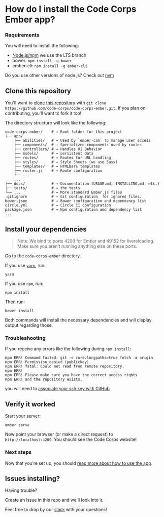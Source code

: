 # How do I install the Code Corps Ember app?

### Requirements

You will need to install the following:

- [Node.js/npm](https://docs.npmjs.com/getting-started/installing-node) we use the LTS branch
- bower: `npm install -g bower`
- ember-cli: `npm install -g ember-cli`

Do you use other versions of node.js? Check out [nvm](https://github.com/creationix/nvm)

## Clone this repository

You'll want to [clone this repository](https://help.github.com/articles/cloning-a-repository/) with `git clone https://github.com/code-corps/code-corps-ember.git`. If you plan on contributing, you'll want to fork it too!

The directory structure will look like the following:

```shell
code-corps-ember/    # → Root folder for this project
├── app/
    ├── abilities/   # → Used by `ember-can` to manage user access
    ├── components/  # → Specialized components used by routes
    ├── controllers/ # → Handles UI Behavior
    ├── models/      # → persistent data
    ├── routes/      # → Routes for URL handling
    ├── styles/      # → Style Sheets (we use Sass)
    ├── templates/   # → HTMLbars templates
    ├── router.js    # → Route configuration
    └── ...
    ...
├── docs/            # → Documentation (USAGE.md, INSTALLING.md, etc.)
├── tests/           # → the tests
└── ...              # → More standard Ember.js files
.gitignore           # → Git configuration  for ignored files.
bower.json           # → Bower configuration and dependency list
circle.yml           # → Circle CI configuration
package.json         # → Npm configuration and dependency list
...
```

## Install your dependencies

> Note: We bind to ports 4200 for Ember and 49152 for livereloading. Make sure you aren't running anything else on these ports.

Go to the `code-corps-ember` directory.

If you use [`yarn`](https://yarnpkg.com), run:

```shell
yarn
```

If you use `npm`, run:

```shell
npm install
```

Then run:

```shell
bower install
```

Both commands will install the necessary dependencies and will display output regarding those.

### Troubleshooting

If you receive any errors like the following during `npm install`:

```shell
npm ERR! Command failed: git -c core.longpaths=true fetch -a origin
npm ERR! Permission denied (publickey).
npm ERR! fatal: Could not read from remote repository.
npm ERR!
npm ERR! Please make sure you have the correct access rights
npm ERR! and the repository exists.
```

you will need to [associate your ssh key with GitHub](https://help.github.com/articles/generating-an-ssh-key/)

## Verify it worked

Start your server:

```shell
ember serve
```

Now point your browser (or make a direct request) to `http://localhost:4200`. You should see the Code Corps website!

### Next steps

Now that you're set up, you should [read more about how to use the app](USAGE.md).

## Issues installing?

Having trouble?

Create an issue in this repo and we'll look into it.

Feel free to drop by our [slack](https://codecorps.slack.com) with your questions!
